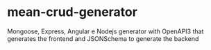 # mean-crud-generator
Mongoose, Express, Angular e Nodejs generator with OpenAPI3 that generates the frontend and JSONSchema to generate the backend
